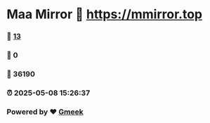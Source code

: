 # Maa Mirror :link: https://mmirror.top 
### :page_facing_up: [13](https://mmirror.top/tag.html) 
### :speech_balloon: 0 
### :hibiscus: 36190 
### :alarm_clock: 2025-05-08 15:26:37 
### Powered by :heart: [Gmeek](https://github.com/Meekdai/Gmeek)
